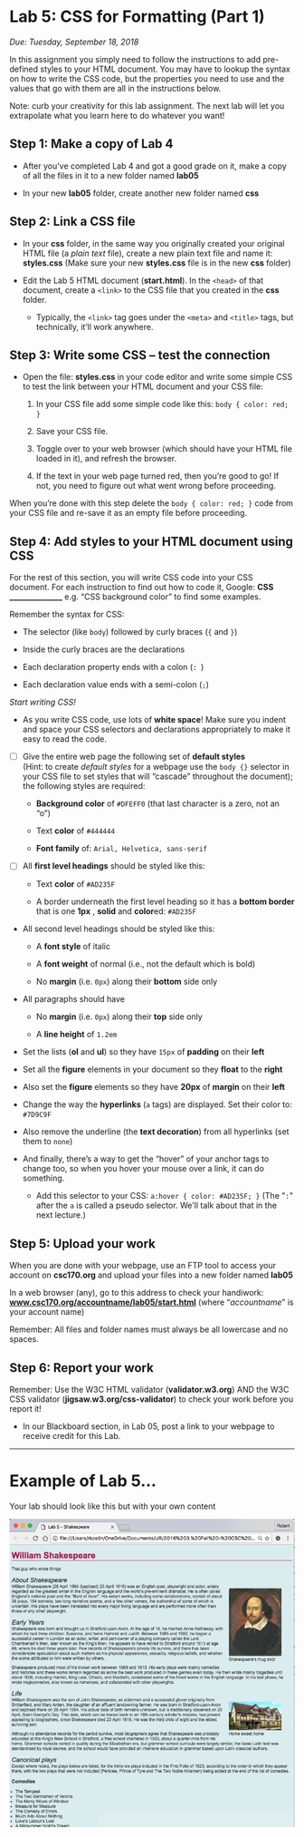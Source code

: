 # Lab 5: CSS for Formatting (Part 1)

*Due: Tuesday, September 18, 2018*

In this assignment you simply need to follow the instructions to add pre-defined styles to your HTML document.  You may have to lookup the syntax on how to write the CSS code, but the properties you need to use and the values that go with them are all in the instructions below.

Note: curb your creativity for this lab assignment.  The next lab will let you extrapolate what you learn here to do whatever you want!

## Step 1: Make a copy of Lab 4

- After you’ve completed Lab 4 and got a good grade on it, make a copy of all the files in it to a new folder named **lab05**

- In your new **lab05** folder, create another new folder named **css**

## Step 2: Link a CSS file

- In your **css** folder, in the same way you originally created your original HTML file (a *plain text* file), create a new plain text file and name it: **styles.css** (Make sure your new **styles.css** file is in the new **css** folder)

- Edit the Lab 5 HTML document (**start.html**). In the `<head>` of that document, create a `<link>` to the CSS file that you created in the **css** folder. 
  - Typically, the `<link>` tag goes under the `<meta>` and `<title>` tags, but technically, it’ll work anywhere.

## Step 3: Write some CSS – test the connection

- Open the file: **styles.css** in your code editor and write some simple CSS to test the link between your HTML document and your CSS file:

  1. In your CSS file add some simple code like this: `body { color: red; }`

  2. Save your CSS file.

  3. Toggle over to your web browser (which should have your HTML file loaded in it), and refresh the browser.

  4. If the text in your web page turned red, then you’re good to go! If not, you need to figure out what went wrong before proceeding.

When you’re done with this step delete the `body { color: red; }` code from your CSS file and re-save it as an empty file before proceeding.

## Step 4: Add styles to your HTML document using CSS

For the rest of this section, you will write CSS code into your CSS document.
For each instruction to find out how to code it, Google: **CSS ______________**  e.g. “CSS background color” to find some examples.

Remember the syntax for CSS:

- The selector (like `body`) followed by curly braces (`{` and `}`)

- Inside the curly braces are the declarations

- Each declaration property ends with a colon (`: `)

- Each declaration value ends with a semi-colon (`;`)

*Start writing CSS!*

- As you write CSS code, use lots of **white space**! Make sure you indent and space your CSS selectors and declarations appropriately to make it easy to read the code.

- [ ] Give the entire web page the following set of **default styles**<br> (Hint: to create *default styles* for a webpage use the `body {}` selector in your CSS file to set styles that will “cascade” throughout the document); the following styles are required:

  - **Background color** of `#DFEFF0` (that last character is a zero, not an “o”)

  - Text **color** of `#444444` 

  - **Font family** of: `Arial, Helvetica, sans-serif`

- [ ] All **first level headings** should be styled like this: 

  - Text **color** of `#AD235F`

  - A border underneath the first level heading so it has a **bottom border** that is one **1px** , **solid** and **color**ed: `#AD235F`

- All second level headings should be styled like this:

  - A **font style** of italic

  - A **font weight** of normal (i.e., not the default which is bold)

  - No **margin** (i.e. `0px`) along their **bottom** side only

- All paragraphs should have

  - No **margin** (i.e. `0px`) along their **top** side only

  - A **line height** of `1.2em`

- Set the lists (**ol** and **ul**) so they have `15px` of **padding** on their **left**

- Set all the **figure** elements in your document so they **float** to the **right**

- Also set the **figure** elements so they have **20px** of **margin** on their **left**

- Change the way the **hyperlinks** (`a` tags) are displayed. Set their color to: `#7D9C9F`

- Also remove the underline (the **text decoration**) from all hyperlinks (set them to `none`)

- And finally, there’s a way to get the “hover” of your anchor tags to change too, so when you hover your mouse over a link, it can do something.

  - Add this selector to your CSS:
     `a:hover { color: #AD235F; }`
     (The "`:`" after the `a` is called a pseudo selector. We'll talk about that in the next lecture.)

## Step 5: Upload your work

When you are done with your webpage, use an FTP tool to access your account on **csc170.org** and upload your files into a new folder named **lab05**

In a web browser (any), go to this address to check your handiwork:  
**www.csc170.org/accountname/lab05/start.html** (where “*accountname*” is your account name)

Remember: All files and folder names must always be all lowercase and no spaces.

## Step 6: Report your work

Remember: Use the W3C HTML validator (**validator.w3.org**) AND the W3C CSS validator (**jigsaw.w3.org/css-validator**) to check your work before you report it!

- In our Blackboard section, in Lab 05, post a link to your webpage to receive credit for this Lab.

<hr>

# Example of Lab 5...

Your lab should look like this but with your own content

![screen shot](media/figure1.png)